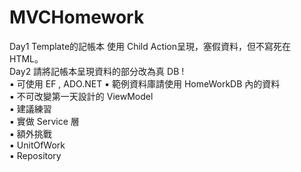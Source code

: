 # MVCHomework

Day1 Template的記帳本 使用 Child Action呈現，塞假資料，但不寫死在HTML。<br>
Day2 請將記帳本呈現資料的部分改為真 DB ! <br>
▪ 可使用 EF , ADO.NET ▪ 範例資料庫請使用 HomeWorkDB 內的資料<br>
▪ 不可改變第一天設計的 ViewModel <br>
▪ 建議練習 <br>
  ▪ 實做 Service 層<br>
▪ 額外挑戰<br>
  ▪ UnitOfWork<br>
  ▪ Repository
